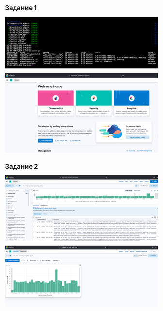 ## Задание 1 

![!\[Alt text\](<img/!\[Alt text\](<img/1.png>)>)](<img/1.png>)

![!\[Alt text\](<img/!\[Alt text\](<img/1-1.png>)>)](<img/1-1.png>)

## Задание 2

![!\[Alt text\](<img/!\[Alt text\](<img/2.png>)>)](<img/2.png>)

![!\[Alt text\](<img/!\[Alt text\](<img/2-1.png>)>)](<img/2-1.png>)

